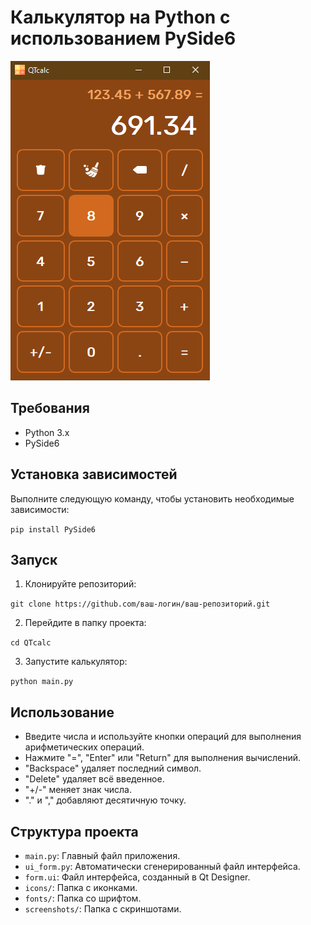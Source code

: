 # Калькулятор на Python с использованием PySide6

![Пример работы калькулятора](screenshots/screenshot3.png)

## Требования

- Python 3.x
- PySide6

## Установка зависимостей

Выполните следующую команду, чтобы установить необходимые зависимости:

```pip install PySide6```

## Запуск

1. Клонируйте репозиторий:

```git clone https://github.com/ваш-логин/ваш-репозиторий.git```

2. Перейдите в папку проекта:

```cd QTcalc```

3. Запустите калькулятор:

```python main.py```

## Использование

- Введите числа и используйте кнопки операций для выполнения арифметических операций.
- Нажмите "=", "Enter" или "Return" для выполнения вычислений.
- "Backspace" удаляет последний символ.
- "Delete" удаляет всё введенное.
- "+/-" меняет знак числа.
- "." и "," добавляют десятичную точку.

## Структура проекта

- `main.py`: Главный файл приложения.
- `ui_form.py`: Автоматически сгенерированный файл интерфейса.
- `form.ui`: Файл интерфейса, созданный в Qt Designer.
- `icons/`: Папка с иконками.
- `fonts/`: Папка со шрифтом.
- `screenshots/`: Папка с скриншотами.
